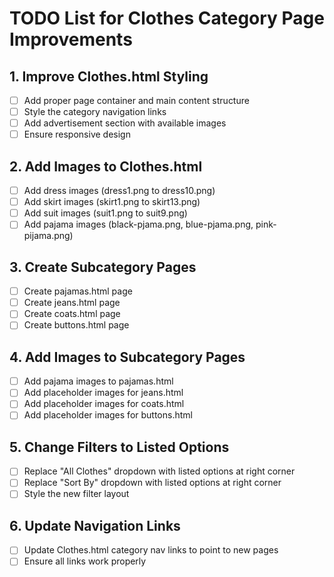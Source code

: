 # TODO List for Clothes Category Page Improvements

## 1. Improve Clothes.html Styling
- [ ] Add proper page container and main content structure
- [ ] Style the category navigation links
- [ ] Add advertisement section with available images
- [ ] Ensure responsive design

## 2. Add Images to Clothes.html
- [ ] Add dress images (dress1.png to dress10.png)
- [ ] Add skirt images (skirt1.png to skirt13.png)
- [ ] Add suit images (suit1.png to suit9.png)
- [ ] Add pajama images (black-pjama.png, blue-pjama.png, pink-pijama.png)

## 3. Create Subcategory Pages
- [ ] Create pajamas.html page
- [ ] Create jeans.html page
- [ ] Create coats.html page
- [ ] Create buttons.html page

## 4. Add Images to Subcategory Pages
- [ ] Add pajama images to pajamas.html
- [ ] Add placeholder images for jeans.html
- [ ] Add placeholder images for coats.html
- [ ] Add placeholder images for buttons.html

## 5. Change Filters to Listed Options
- [ ] Replace "All Clothes" dropdown with listed options at right corner
- [ ] Replace "Sort By" dropdown with listed options at right corner
- [ ] Style the new filter layout

## 6. Update Navigation Links
- [ ] Update Clothes.html category nav links to point to new pages
- [ ] Ensure all links work properly

